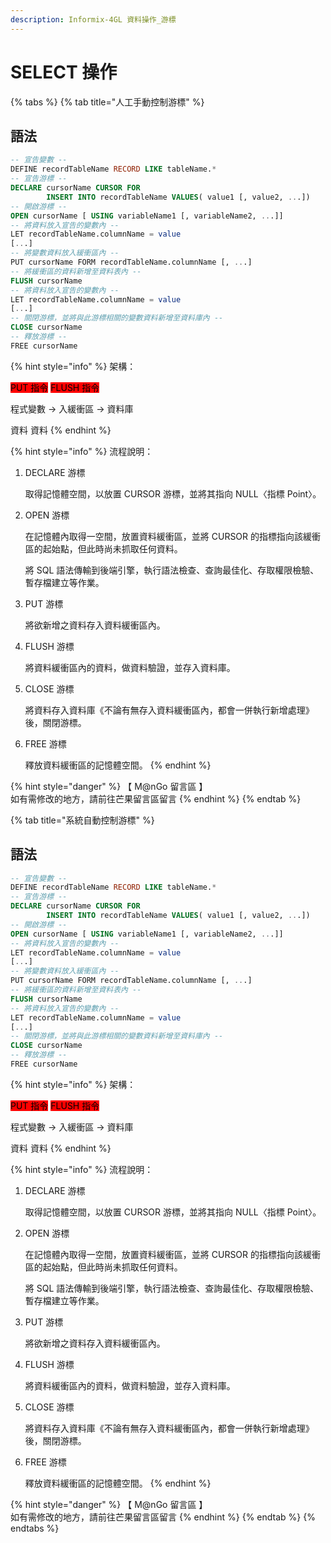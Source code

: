 ```yaml
---
description: Informix-4GL 資料操作_游標
---
```


# SELECT 操作

{% tabs %}
{% tab title="人工手動控制游標" %}
## 語法

```sql
-- 宣告變數 --
DEFINE recordTableName RECORD LIKE tableName.*
-- 宣告游標 --
DECLARE cursorName CURSOR FOR
        INSERT INTO recordTableName VALUES( value1 [, value2, ...])
-- 開啟游標 --
OPEN cursorName [ USING variableName1 [, variableName2, ...]]
-- 將資料放入宣告的變數內 --
LET recordTableName.columnName = value
[...]
-- 將變數資料放入緩衝區內 --
PUT cursorName FORM recordTableName.columnName [, ...]
-- 將緩衝區的資料新增至資料表內 --
FLUSH cursorName
-- 將資料放入宣告的變數內 --
LET recordTableName.columnName = value
[...]
-- 關閉游標，並將與此游標相關的變數資料新增至資料庫內 --
CLOSE cursorName
-- 釋放游標 --
FREE cursorName
```

{% hint style="info" %}
架構：

&#x20;                <mark style="background-color:red;">PUT 指令</mark>                <mark style="background-color:red;">FLUSH 指令</mark>

程式變數        ->        入緩衝區        ->        資料庫

&#x20;                   資料                           資料
{% endhint %}

{% hint style="info" %}
流程說明：

1.  DECLARE 游標

    取得記憶體空間，以放置 CURSOR 游標，並將其指向 NULL〈指標 Point〉。
2.  OPEN 游標

    在記憶體內取得一空間，放置資料緩衝區，並將 CURSOR 的指標指向該緩衝區的起始點，但此時尚未抓取任何資料。

    將 SQL 語法傳輸到後端引擎，執行語法檢查、查詢最佳化、存取權限檢驗、暫存檔建立等作業。
3.  PUT 游標

    將欲新增之資料存入資料緩衝區內。
4.  FLUSH 游標

    將資料緩衝區內的資料，做資料驗證，並存入資料庫。
5.  CLOSE 游標

    將資料存入資料庫《不論有無存入資料緩衝區內，都會一併執行新增處理》後，關閉游標。
6.  FREE 游標

    釋放資料緩衝區的記憶體空間。
{% endhint %}

{% hint style="danger" %}
【 M@nGo 留言區 】\
如有需修改的地方，請前往芒果留言區留言
{% endhint %}
{% endtab %}

{% tab title="系統自動控制游標" %}
## 語法

```sql
-- 宣告變數 --
DEFINE recordTableName RECORD LIKE tableName.*
-- 宣告游標 --
DECLARE cursorName CURSOR FOR
        INSERT INTO recordTableName VALUES( value1 [, value2, ...])
-- 開啟游標 --
OPEN cursorName [ USING variableName1 [, variableName2, ...]]
-- 將資料放入宣告的變數內 --
LET recordTableName.columnName = value
[...]
-- 將變數資料放入緩衝區內 --
PUT cursorName FORM recordTableName.columnName [, ...]
-- 將緩衝區的資料新增至資料表內 --
FLUSH cursorName
-- 將資料放入宣告的變數內 --
LET recordTableName.columnName = value
[...]
-- 關閉游標，並將與此游標相關的變數資料新增至資料庫內 --
CLOSE cursorName
-- 釋放游標 --
FREE cursorName
```

{% hint style="info" %}
架構：

&#x20;                <mark style="background-color:red;">PUT 指令</mark>                <mark style="background-color:red;">FLUSH 指令</mark>

程式變數        ->        入緩衝區        ->        資料庫

&#x20;                   資料                           資料
{% endhint %}

{% hint style="info" %}
流程說明：

1.  DECLARE 游標

    取得記憶體空間，以放置 CURSOR 游標，並將其指向 NULL〈指標 Point〉。
2.  OPEN 游標

    在記憶體內取得一空間，放置資料緩衝區，並將 CURSOR 的指標指向該緩衝區的起始點，但此時尚未抓取任何資料。

    將 SQL 語法傳輸到後端引擎，執行語法檢查、查詢最佳化、存取權限檢驗、暫存檔建立等作業。
3.  PUT 游標

    將欲新增之資料存入資料緩衝區內。
4.  FLUSH 游標

    將資料緩衝區內的資料，做資料驗證，並存入資料庫。
5.  CLOSE 游標

    將資料存入資料庫《不論有無存入資料緩衝區內，都會一併執行新增處理》後，關閉游標。
6.  FREE 游標

    釋放資料緩衝區的記憶體空間。
{% endhint %}

{% hint style="danger" %}
【 M@nGo 留言區 】\
如有需修改的地方，請前往芒果留言區留言
{% endhint %}
{% endtab %}
{% endtabs %}
